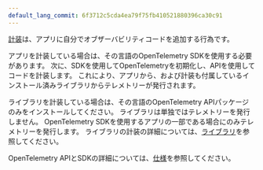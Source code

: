 ```yaml
---
default_lang_commit: 6f3712c5cda4ea79f75fb410521880396ca30c91
---
```


[計装](/docs/concepts/instrumentation/)は、アプリに自分でオブザーバビリティコードを追加する行為です。

アプリを計装している場合は、その言語のOpenTelemetry SDKを使用する必要があります。
次に、SDKを使用してOpenTelemetryを初期化し、APIを使用してコードを計装します。
これにより、アプリから、および計装も付属しているインストール済みライブラリからテレメトリーが発行されます。

ライブラリを計装している場合は、その言語のOpenTelemetry APIパッケージのみをインストールしてください。
ライブラリは単独ではテレメトリーを発行しません。
OpenTelemetry SDKを使用するアプリの一部である場合にのみテレメトリーを発行します。
ライブラリの計装の詳細については、[ライブラリ](/docs/concepts/instrumentation/libraries/)を参照してください。

OpenTelemetry APIとSDKの詳細については、[仕様](/docs/specs/otel/)を参照してください。
